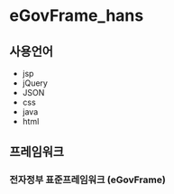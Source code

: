 # eGovFrame_hans
## 사용언어
+ jsp
+ jQuery
+ JSON
+ css
+ java
+ html
## 프레임워크
### 전자정부 표준프레임워크 (eGovFrame)

